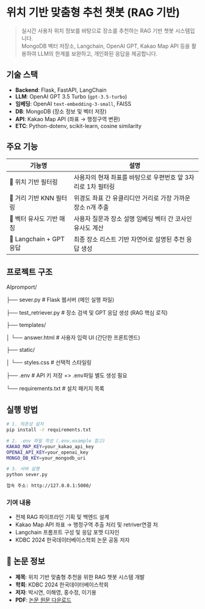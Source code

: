 # 위치 기반 맞춤형 추천 챗봇 (RAG 기반)

> 실시간 사용자 위치 정보를 바탕으로 장소를 추천하는 RAG 기반 챗봇 시스템입니다.  
> MongoDB 벡터 저장소, Langchain, OpenAI GPT, Kakao Map API 등을 활용하여 LLM의 한계를 보완하고, 개인화된 응답을 제공합니다.

## 기술 스택

- **Backend**: Flask, FastAPI, LangChain
- **LLM**: OpenAI GPT 3.5 Turbo (`gpt-3.5-turbo`)
- **임베딩**: OpenAI `text-embedding-3-small`, FAISS
- **DB**: MongoDB (장소 정보 및 벡터 저장)
- **API**: Kakao Map API (좌표 → 행정구역 변환)
- **ETC**: Python-dotenv, scikit-learn, cosine similarity

## 주요 기능

| 기능명                      | 설명 |
|---------------------------|------|
| 🧭 위치 기반 필터링        | 사용자의 현재 좌표를 바탕으로 우편번호 앞 3자리로 1차 필터링 |
| 📍 거리 기반 KNN 필터링    | 위경도 좌표 간 유클리디안 거리로 가장 가까운 장소 n개 추출 |
| 🧠 벡터 유사도 기반 매칭   | 사용자 질문과 장소 설명 임베딩 벡터 간 코사인 유사도 계산 |
| 💬 Langchain + GPT 응답    | 최종 장소 리스트 기반 자연어로 설명된 추천 응답 생성 |


## 프로젝트 구조

AIpromport/

├── sever.py # Flask 웹서버 (메인 실행 파일)

├── test_retriever.py # 장소 검색 및 GPT 응답 생성 (RAG 핵심 로직)

├── templates/

│ └── answer.html # 사용자 입력 UI (간단한 프론트엔드)

├── static/

│ └── styles.css # 선택적 스타일링

├── .env # API 키 저장 => .env파일 별도 생성 필요

└── requirements.txt # 설치 패키지 목록


## 실행 방법


```bash
# 1. 의존성 설치
pip install -r requirements.txt

# 2. .env 파일 작성 (.env.example 참고)
KAKAO_MAP_KEY=your_kakao_api_key
OPENAI_API_KEY=your_openai_key
MONGO_DB_KEY=your_mongodb_uri

# 3. 서버 실행
python sever.py

접속 주소: http://127.0.0.1:5000/
```
### 기여 내용 
- 전체 RAG 파이프라인 기획 및 백엔드 설계
- Kakao Map API 좌표 → 행정구역 추출 처리 및 retriver연결 처
- Langchain 프롬프트 구성 및 응답 포맷 디자인
- KDBC 2024 한국데이터베이스학회 논문 공동 저자

## 📄 논문 정보

- **제목**: 위치 기반 맞춤형 추천을 위한 RAG 챗봇 시스템 개발  
- **학회**: KDBC 2024 한국데이터베이스학회  
- **저자**: 박시연, 이해영, 홍수정, 이기용  
- **PDF**: [논문 원문 다운로드](./KDBC_2024_RAG챗봇.pdf)

